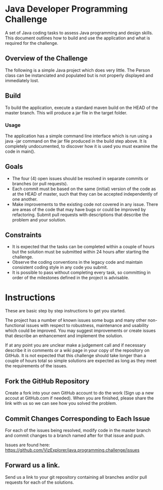 # Java Developer Programming Challenge
A set of Java coding tasks to assess Java programming and design skills. This document outlines how to build and use the application and what is required for the challenge.

## Overview of the Challenge
The following is a simple Java project which does very little. The Person class can be instanciated and populated but is not properly displayed and immediately lost.

## Build
To build the application, execute a standard maven build on the HEAD of the master branch. This will produce a jar file in the target folder.

### Usage
The application has a simple command line interface which is run using a java -jar command on the jar file produced in the build step above. It is completely undocumented, to discover how it is used you must examine the code in main().

## Goals
* The four (4) open issues should be resolved in separate commits or branches (or pull requests).
* Each commit must be based on the same (initial) version of the code as at the HEAD of master, such that they can be accepted independently of one another.
* Make improvements to the existing code not covered in any issue. There are areas of the code that may have bugs or could be improved by refactoring. Submit pull requests with descriptions that describe the problem and your solution.

## Constraints
* It is expected that the tasks can be completed within a couple of hours but the solution must be submitted within 24 hours after starting the challenge.
* Observe the coding conventions in the legacy code and maintain consistent coding style in any code you submit.
* It is possible to pass without completing every task, so committing in order of the milestones defined in the project is advisable.

# Instructions
These are basic step by step instructions to get you started.

The project has a number of known issues some bugs and many other non-functional issues with respect to robustness, maintenance and usability which could be improved. You may suggest improvements or create issues that describe an enhancement and implement the solution.

If at any point you are unclear make a judgement call and if necessary describe it in comments or a wiki page in your copy of the repository on GitHub. It is not expected that this challenge should take longer than a couple of hours total so simple solutions are expected as long as they meet the requirements of the issues.

## Fork the GitHub Repository
Create a fork into your own GitHub account to do the work (Sign up a new accout at GitHub.com if needed). When you are finished, please share the link with us so we can see how you solved the problem.

## Commit Changes Corresponding to Each Issue
For each of the issues being resolved, modify code in the master branch and commit changes to a branch named after for that issue and push.

Issues are found here:  https://github.com/VizExplorer/java.programming.challenge/issues

## Forward us a link.
Send us a link to your git repository containing all branches and/or pull requests for each of the solutions.

